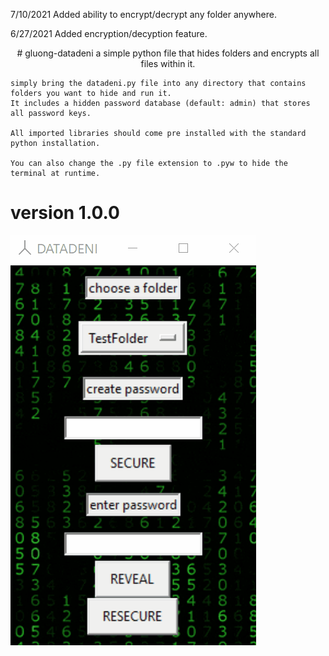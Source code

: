 7/10/2021
Added ability to encrypt/decrypt any folder anywhere.

6/27/2021
Added encryption/decyption feature.

<p align="center">
  # gluong-datadeni
    a simple python file that hides folders and encrypts all files within it.

    simply bring the datadeni.py file into any directory that contains folders you want to hide and run it. 
    It includes a hidden password database (default: admin) that stores all password keys.

    All imported libraries should come pre installed with the standard python installation.
  
    You can also change the .py file extension to .pyw to hide the terminal at runtime.
  </p>
  <p align='center' display='text-align:center'>
  <h1>
    version 1.0.0
    </h1>
  <img src="https://github.com/smarttarded/gluong-datadeni/blob/main/scrnshot.gif" />
</p>
